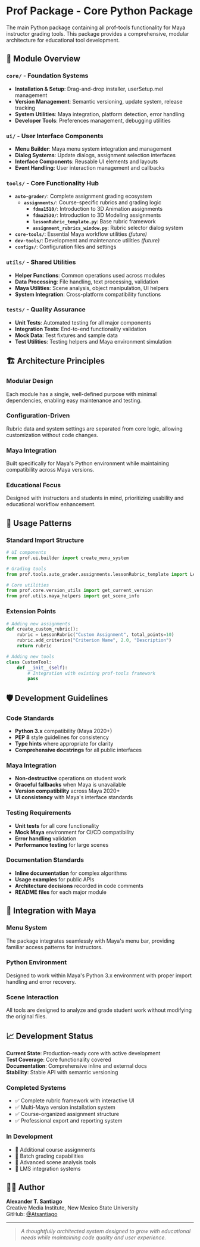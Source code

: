 # Prof Package - Core Python Package

The main Python package containing all prof-tools functionality for Maya instructor grading tools. This package provides a comprehensive, modular architecture for educational tool development.

## 📁 Module Overview

### **`core/`** - Foundation Systems
- **Installation & Setup**: Drag-and-drop installer, userSetup.mel management
- **Version Management**: Semantic versioning, update system, release tracking
- **System Utilities**: Maya integration, platform detection, error handling
- **Developer Tools**: Preferences management, debugging utilities

### **`ui/`** - User Interface Components
- **Menu Builder**: Maya menu system integration and management
- **Dialog Systems**: Update dialogs, assignment selection interfaces
- **Interface Components**: Reusable UI elements and layouts
- **Event Handling**: User interaction management and callbacks

### **`tools/`** - Core Functionality Hub
- **`auto-grader/`**: Complete assignment grading ecosystem
  - **`assignments/`**: Course-specific rubrics and grading logic
    - **`fdma1510/`**: Introduction to 3D Animation assignments
    - **`fdma2530/`**: Introduction to 3D Modeling assignments
    - **`lessonRubric_template.py`**: Base rubric framework
    - **`assignment_rubrics_window.py`**: Rubric selector dialog system
- **`core-tools/`**: Essential Maya workflow utilities *(future)*
- **`dev-tools/`**: Development and maintenance utilities *(future)*
- **`configs/`**: Configuration files and settings

### **`utils/`** - Shared Utilities
- **Helper Functions**: Common operations used across modules
- **Data Processing**: File handling, text processing, validation
- **Maya Utilities**: Scene analysis, object manipulation, UI helpers
- **System Integration**: Cross-platform compatibility functions

### **`tests/`** - Quality Assurance
- **Unit Tests**: Automated testing for all major components
- **Integration Tests**: End-to-end functionality validation
- **Mock Data**: Test fixtures and sample data
- **Test Utilities**: Testing helpers and Maya environment simulation

## 🏗️ Architecture Principles

### **Modular Design**
Each module has a single, well-defined purpose with minimal dependencies, enabling easy maintenance and testing.

### **Configuration-Driven**
Rubric data and system settings are separated from core logic, allowing customization without code changes.

### **Maya Integration**
Built specifically for Maya's Python environment while maintaining compatibility across Maya versions.

### **Educational Focus**
Designed with instructors and students in mind, prioritizing usability and educational workflow enhancement.

## 🔧 Usage Patterns

### **Standard Import Structure**
```python
# UI components
from prof.ui.builder import create_menu_system

# Grading tools
from prof.tools.auto_grader.assignments.lessonRubric_template import LessonRubric

# Core utilities
from prof.core.version_utils import get_current_version
from prof.utils.maya_helpers import get_scene_info
```

### **Extension Points**
```python
# Adding new assignments
def create_custom_rubric():
    rubric = LessonRubric("Custom Assignment", total_points=10)
    rubric.add_criterion("Criterion Name", 2.0, "Description")
    return rubric

# Adding new tools
class CustomTool:
    def __init__(self):
        # Integration with existing prof-tools framework
        pass
```

## 🛡️ Development Guidelines

### **Code Standards**
- **Python 3.x** compatibility (Maya 2020+)
- **PEP 8** style guidelines for consistency
- **Type hints** where appropriate for clarity
- **Comprehensive docstrings** for all public interfaces

### **Maya Integration**
- **Non-destructive** operations on student work
- **Graceful fallbacks** when Maya is unavailable
- **Version compatibility** across Maya 2020+
- **UI consistency** with Maya's interface standards

### **Testing Requirements**
- **Unit tests** for all core functionality
- **Mock Maya** environment for CI/CD compatibility
- **Error handling** validation
- **Performance testing** for large scenes

### **Documentation Standards**
- **Inline documentation** for complex algorithms
- **Usage examples** for public APIs
- **Architecture decisions** recorded in code comments
- **README files** for each major module

## 🔄 Integration with Maya

### **Menu System**
The package integrates seamlessly with Maya's menu bar, providing familiar access patterns for instructors.

### **Python Environment**
Designed to work within Maya's Python 3.x environment with proper import handling and error recovery.

### **Scene Interaction**
All tools are designed to analyze and grade student work without modifying the original files.

## 📈 Development Status

**Current State**: Production-ready core with active development  
**Test Coverage**: Core functionality covered  
**Documentation**: Comprehensive inline and external docs  
**Stability**: Stable API with semantic versioning

### **Completed Systems**
- ✅ Complete rubric framework with interactive UI
- ✅ Multi-Maya version installation system
- ✅ Course-organized assignment structure
- ✅ Professional export and reporting system

### **In Development**
- 🔄 Additional course assignments
- 🔄 Batch grading capabilities
- 🔄 Advanced scene analysis tools
- 🔄 LMS integration systems

## 👨‍💻 Author

**Alexander T. Santiago**  
Creative Media Institute, New Mexico State University  
GitHub: [@Atsantiago](https://github.com/Atsantiago)

---

> *A thoughtfully architected system designed to grow with educational needs while maintaining code quality and user experience.*